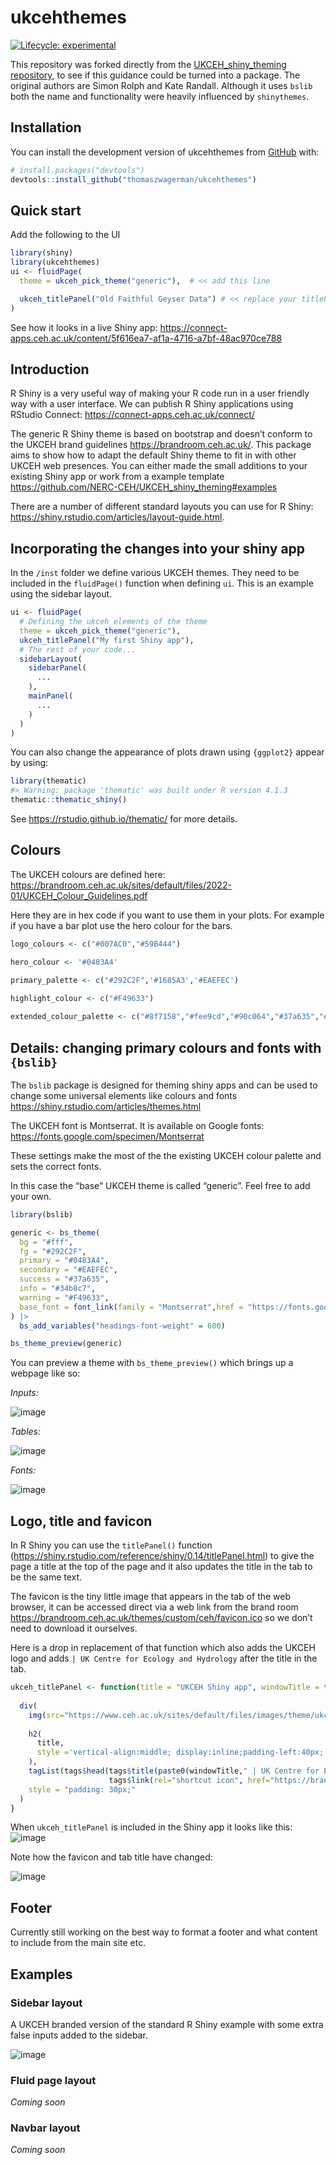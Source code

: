 
<!-- README.md is generated from README.Rmd. Please edit that file -->

# ukcehthemes

<!-- badges: start -->

[![Lifecycle:
experimental](https://img.shields.io/badge/lifecycle-experimental-orange.svg)](https://lifecycle.r-lib.org/articles/stages.html#experimental)
<!-- badges: end -->

This repository was forked directly from the [UKCEH_shiny_theming
repository](https://github.com/NERC-CEH/UKCEH_shiny_theming), to see if
this guidance could be turned into a package. The original authors are
Simon Rolph and Kate Randall. Although it uses `bslib` both the name and
functionality were heavily influenced by `shinythemes`.

## Installation

You can install the development version of ukcehthemes from
[GitHub](https://github.com/) with:

``` r
# install.packages("devtools")
devtools::install_github("thomaszwagerman/ukcehthemes")
```

## Quick start

Add the following to the UI

``` r
library(shiny)
library(ukcehthemes)
ui <- fluidPage(
  theme = ukceh_pick_theme("generic"),  # << add this line

  ukceh_titlePanel("Old Faithful Geyser Data") # << replace your titlePanel() with ukceh_titlePanel()
)
```

See how it looks in a live Shiny app:
<https://connect-apps.ceh.ac.uk/content/5f616ea7-af1a-4716-a7bf-48ac970ce788>

## Introduction

R Shiny is a very useful way of making your R code run in a user
friendly way with a user interface. We can publish R Shiny applications
using RStudio Connect: <https://connect-apps.ceh.ac.uk/connect/>

The generic R Shiny theme is based on bootstrap and doesn’t conform to
the UKCEH brand guidelines <https://brandroom.ceh.ac.uk/>. This package
aims to show how to adapt the default Shiny theme to fit in with other
UKCEH web presences. You can either made the small additions to your
existing Shiny app or work from a example template
<https://github.com/NERC-CEH/UKCEH_shiny_theming#examples>

There are a number of different standard layouts you can use for R
Shiny: <https://shiny.rstudio.com/articles/layout-guide.html>.

## Incorporating the changes into your shiny app

In the `/inst` folder we define various UKCEH themes. They need to be
included in the `fluidPage()` function when defining `ui`. This is an
example using the sidebar layout.

``` r
ui <- fluidPage(
  # Defining the ukceh elements of the theme
  theme = ukceh_pick_theme("generic"),
  ukceh_titlePanel("My first Shiny app"),
  # The rest of your code...
  sidebarLayout(
    sidebarPanel(
      ...
    ),
    mainPanel(
      ...
    )
  )
)
```

You can also change the appearance of plots drawn using `{ggplot2}`
appear by using:

``` r
library(thematic)
#> Warning: package 'thematic' was built under R version 4.1.3
thematic::thematic_shiny()
```

See <https://rstudio.github.io/thematic/> for more details.

## Colours

The UKCEH colours are defined here:
<https://brandroom.ceh.ac.uk/sites/default/files/2022-01/UKCEH_Colour_Guidelines.pdf>

Here they are in hex code if you want to use them in your plots. For
example if you have a bar plot use the hero colour for the bars.

``` r
logo_colours <- c("#007AC0","#59B444")

hero_colour <- '#0483A4'

primary_palette <- c("#292C2F",'#1685A3','#EAEFEC')

highlight_colour <- c("#F49633")
  
extended_colour_palette <- c("#8f7158","#fee9cd","#90c064","#37a635","#00883c","047e56","007370","#0383a4","#c9e7f2","34b8c7","009dcb","227fc1","0a5da4","00678e","f39532")
```

## Details: changing primary colours and fonts with `{bslib}`

The `bslib` package is designed for theming shiny apps and can be used
to change some universal elements like colours and fonts
<https://shiny.rstudio.com/articles/themes.html>

The UKCEH font is Montserrat. It is available on Google fonts:
<https://fonts.google.com/specimen/Montserrat>

These settings make the most of the the existing UKCEH colour palette
and sets the correct fonts.

In this case the “base” UKCEH theme is called “generic”. Feel free to
add your own.

``` r
library(bslib)

generic <- bs_theme(
  bg = "#fff",
  fg = "#292C2F",
  primary = "#0483A4",
  secondary = "#EAEFEC",
  success = "#37a635",
  info = "#34b8c7",
  warning = "#F49633",
  base_font = font_link(family = "Montserrat",href = "https://fonts.googleapis.com/css2?family=Montserrat:wght@400;600&display=swap")
) |>  
  bs_add_variables("headings-font-weight" = 600)

bs_theme_preview(generic)
```

You can preview a theme with `bs_theme_preview()` which brings up a
webpage like so:

*Inputs:*

![image](https://user-images.githubusercontent.com/17750766/159717824-32ca3012-329a-4796-91b1-04fcf0713cc9.png)

*Tables:*

![image](https://user-images.githubusercontent.com/17750766/159717971-c7e59693-da1c-43b0-9eef-55b0b3d5c34d.png)

*Fonts:*

![image](https://user-images.githubusercontent.com/17750766/159718071-d8657f35-a337-4ecc-b259-82c4156bea81.png)

## Logo, title and favicon

In R Shiny you can use the `titlePanel()` function
(<https://shiny.rstudio.com/reference/shiny/0.14/titlePanel.html>) to
give the page a title at the top of the page and it also updates the
title in the tab to be the same text.

The favicon is the tiny little image that appears in the tab of the web
browser, it can be accessed direct via a web link from the brand room
<https://brandroom.ceh.ac.uk/themes/custom/ceh/favicon.ico> so we don’t
need to download it ourselves.

Here is a drop in replacement of that function which also adds the UKCEH
logo and adds `| UK Centre for Ecology and Hydrology` after the title in
the tab.

``` r
ukceh_titlePanel <- function(title = "UKCEH Shiny app", windowTitle = title){
  
  div(
    img(src="https://www.ceh.ac.uk/sites/default/files/images/theme/ukceh_logo_long_720x170_rgb.png",style="height: 50px;vertical-align:middle;"),
      
    h2(  
      title,
      style ='vertical-align:middle; display:inline;padding-left:40px;'
    ),
    tagList(tags$head(tags$title(paste0(windowTitle," | UK Centre for Ecology & Hydrology")),
                      tags$link(rel="shortcut icon", href="https://brandroom.ceh.ac.uk/themes/custom/ceh/favicon.ico"))),
    style = "padding: 30px;"
  )
}
```

When `ukceh_titlePanel` is included in the Shiny app it looks like this:
![image](https://user-images.githubusercontent.com/17750766/159720789-dff9186c-7bca-437a-a487-46a57f44e014.png)

Note how the favicon and tab title have changed:

![image](https://user-images.githubusercontent.com/17750766/159717427-a5454c2c-02d3-4241-8c23-fb769fd68e3e.png)

## Footer

Currently still working on the best way to format a footer and what
content to include from the main site etc.

## Examples

### Sidebar layout

A UKCEH branded version of the standard R Shiny example with some extra
false inputs added to the sidebar.

![image](https://user-images.githubusercontent.com/17750766/159717529-08361e20-bc3e-4c27-b7d2-3967c8317613.png)

### Fluid page layout

*Coming soon*

### Navbar layout

*Coming soon*
